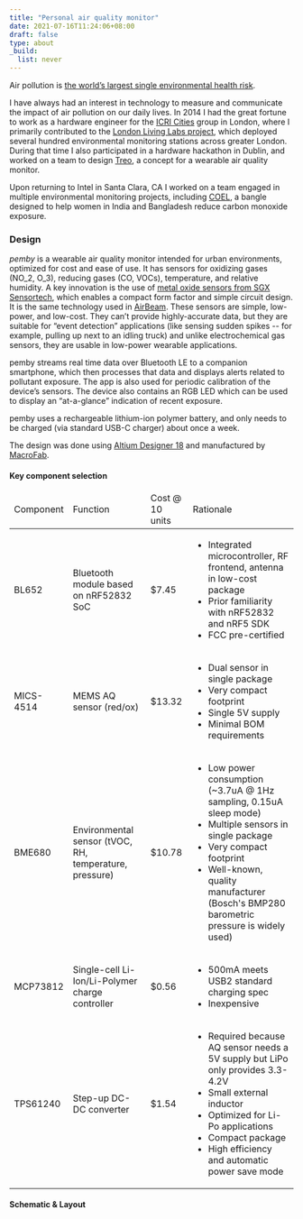 ```yaml
---
title: "Personal air quality monitor"
date: 2021-07-16T11:24:06+08:00
draft: false
type: about
_build:
  list: never
---
```


Air pollution is [the world’s largest single environmental health risk](http://www.who.int/mediacentre/news/releases/2014/air-pollution/en/).

I have always had an interest in technology to measure and communicate the impact of air pollution on our daily lives. In 2014 I had the great fortune to work as a hardware engineer for the [ICRI Cities](http://cities.io/) group in London, where I primarily contributed to the [London Living Labs project](https://www.london.gov.uk/what-we-do/business-and-economy/science-and-technology/smart-london/smart-london-case-studies/intel), which deployed several hundred environmental monitoring stations across greater London. During that time I also participated in a hardware hackathon in Dublin, and worked on a team to design [Treo](https://thebedlab.com/2014/11/05/2014/11/05/treo-pure-living/), a concept for a wearable air quality monitor.

Upon returning to Intel in Santa Clara, CA I worked on a team engaged in multiple environmental monitoring projects, including [COEL](https://iq.intel.com/womens-health-wearable-developing-world/), a bangle designed to help women in India and Bangladesh reduce carbon monoxide exposure.

### Design

_pemby_ is a wearable air quality monitor intended for urban environments, optimized for cost and ease of use. It has sensors for oxidizing gases (NO_2, O_3), reducing gases (CO, VOCs), temperature, and relative humidity. A key innovation is the use of [metal oxide sensors from SGX Sensortech](https://www.sgxsensortech.com/products-services/industrial-safety/metal-oxide-sensors/), which enables a compact form factor and simple circuit design. It is the same technology used in [AirBeam](http://www.takingspace.org/aircasting/airbeam/). These sensors are simple, low-power, and low-cost. They can’t provide highly-accurate data, but they are suitable for “event detection” applications (like sensing sudden spikes -- for example, pulling up next to an idling truck) and unlike electrochemical gas sensors, they are usable in low-power wearable applications.

pemby streams real time data over Bluetooth LE to a companion smartphone, which then processes that data and displays alerts related to pollutant exposure. The app is also used for periodic calibration of the device’s sensors. The device also contains an RGB LED which can be used to display an “at-a-glance” indication of recent exposure.

pemby uses a rechargeable lithium-ion polymer battery, and only needs to be charged (via standard USB-C charger) about once a week.

The design was done using [Altium Designer 18](https://www.altium.com/) and manufactured by [MacroFab](https://macrofab.com).

<h4>Key component selection</h4>

<p>
  <table>
    <thead>
      <td>Component</td>
      <td>Function</td>
      <td>Cost @ 10 units</td>
      <td>Rationale</td>
    </thead>
    <tr>
      <td>BL652</td>
      <td>Bluetooth module based on nRF52832 SoC</td>
      <td>$7.45</td>
      <td>
        <ul>
          <li>Integrated microcontroller, RF frontend, antenna in low-cost package</li>
          <li>Prior familiarity with nRF52832 and nRF5 SDK</li>
          <li>FCC pre-certified</li>
        </ul>
      </td>
    </tr>
    <tr>
      <td>MICS-4514</td>
      <td>MEMS AQ sensor (red/ox)</td>
      <td>$13.32</td>
      <td>
        <ul>
          <li>Dual sensor in single package</li>
          <li>Very compact footprint</li>
          <li>Single 5V supply</li>
          <li>Minimal BOM requirements</li>
        </ul>
      </td>
    </tr>
    <tr>
      <td>BME680</td>
      <td>Environmental sensor (tVOC, RH, temperature, pressure)</td>
      <td>$10.78</td>
      <td>
        <ul>
          <li>Low power consumption (~3.7uA @ 1Hz sampling, 0.15uA sleep mode)</li>
          <li>Multiple sensors in single package</li>
          <li>Very compact footprint</li>
          <li>Well-known, quality manufacturer (Bosch's BMP280 barometric pressure is widely used)</li>
        </ul>
      </td>
    </tr>
    <tr>
      <td>MCP73812</td>
      <td>Single-cell Li-Ion/Li-Polymer charge controller</td>
      <td>$0.56</td>
      <td>
        <ul>
          <li>500mA meets USB2 standard charging spec</li>
          <li>Inexpensive</li>
        </ul>
      </td>
    </tr>
    <tr>
      <td>TPS61240</td>
      <td>Step-up DC-DC converter</td>
      <td>$1.54</td>
      <td>
        <ul>
          <li>Required because AQ sensor needs a 5V supply but LiPo only provides 3.3-4.2V</li>
          <li>Small external inductor</li>
          <li>Optimized for Li-Po applications</li>
          <li>Compact package</li>
          <li>High efficiency and automatic power save mode</li>
        </ul>
      </td>
    </tr>
  </table>
</p>

<h4>Schematic & Layout</h4>

<div id="details"></div>

<script src="/js/pdfobject.min.js"></script>
<script>PDFObject.embed("/documents/pemby.pdf", "#details");</script>